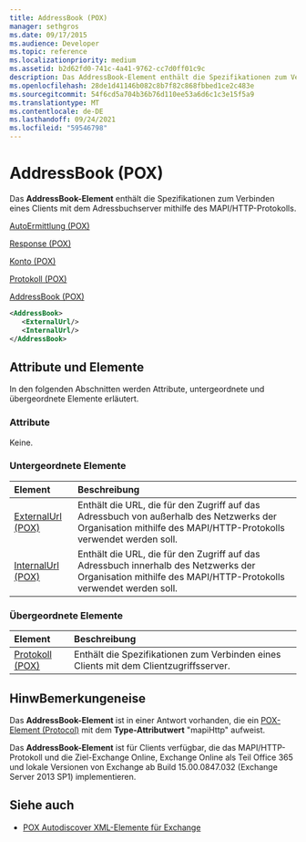 ```yaml
---
title: AddressBook (POX)
manager: sethgros
ms.date: 09/17/2015
ms.audience: Developer
ms.topic: reference
ms.localizationpriority: medium
ms.assetid: b2d62fd0-741c-4a41-9762-cc7d0ff01c9c
description: Das AddressBook-Element enthält die Spezifikationen zum Verbinden eines Clients mit dem Adressbuchserver mithilfe des MAPI/HTTP-Protokolls.
ms.openlocfilehash: 28de1d41146b082c8b7f82c868fbbed1ce2c483e
ms.sourcegitcommit: 54f6cd5a704b36b76d110ee53a6d6c1c3e15f5a9
ms.translationtype: MT
ms.contentlocale: de-DE
ms.lasthandoff: 09/24/2021
ms.locfileid: "59546798"
---
```

# <a name="addressbook-pox"></a>AddressBook (POX)

Das **AddressBook-Element** enthält die Spezifikationen zum Verbinden eines Clients mit dem Adressbuchserver mithilfe des MAPI/HTTP-Protokolls. 
  
[AutoErmittlung (POX)](autodiscover-pox.md)
  
[Response (POX)](response-pox.md)
  
[Konto (POX)](account-pox.md)
  
[Protokoll (POX)](protocol-pox.md)
  
[AddressBook (POX)](addressbook-pox.md)
  
```XML
<AddressBook>
   <ExternalUrl/>
   <InternalUrl/>
</AddressBook>
```

## <a name="attributes-and-elements"></a>Attribute und Elemente

In den folgenden Abschnitten werden Attribute, untergeordnete und übergeordnete Elemente erläutert.
  
### <a name="attributes"></a>Attribute

Keine.
  
### <a name="child-elements"></a>Untergeordnete Elemente

|**Element**|**Beschreibung**|
|:-----|:-----|
|[ExternalUrl (POX)](externalurl-pox.md) <br/> |Enthält die URL, die für den Zugriff auf das Adressbuch von außerhalb des Netzwerks der Organisation mithilfe des MAPI/HTTP-Protokolls verwendet werden soll.  <br/> |
|[InternalUrl (POX)](internalurl-pox.md) <br/> |Enthält die URL, die für den Zugriff auf das Adressbuch innerhalb des Netzwerks der Organisation mithilfe des MAPI/HTTP-Protokolls verwendet werden soll.  <br/> |
   
### <a name="parent-elements"></a>Übergeordnete Elemente

|**Element**|**Beschreibung**|
|:-----|:-----|
|[Protokoll (POX)](protocol-pox.md) <br/> |Enthält die Spezifikationen zum Verbinden eines Clients mit dem Clientzugriffsserver.  <br/> |
   
## <a name="remarks"></a>HinwBemerkungeneise

Das **AddressBook-Element** ist in einer Antwort vorhanden, die ein [POX-Element (Protocol)](protocol-pox.md) mit dem **Type-Attributwert** "mapiHttp" aufweist. 
  
Das **AddressBook-Element** ist für Clients verfügbar, die das MAPI/HTTP-Protokoll und die Ziel-Exchange Online, Exchange Online als Teil Office 365 und lokale Versionen von Exchange ab Build 15.00.0847.032 (Exchange Server 2013 SP1) implementieren. 
  
## <a name="see-also"></a>Siehe auch

- [POX Autodiscover XML-Elemente für Exchange](pox-autodiscover-xml-elements-for-exchange.md)

